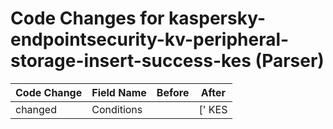 # Code Changes for kaspersky-endpointsecurity-kv-peripheral-storage-insert-success-kes (Parser)

| Code Change | Field Name | Before | After |
|-------------|------------|--------|-------|
| changed | Conditions |  | [' KES|', ' hdn="', ' tdn="', 'tdn="Device Control"'] |